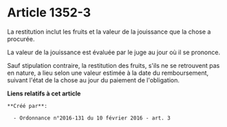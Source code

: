 # Article 1352-3

La restitution inclut les fruits et la valeur de la jouissance que la chose a procurée. 

La valeur de la jouissance est évaluée par le juge au jour où il se prononce. 

Sauf stipulation contraire, la restitution des fruits, s'ils ne se retrouvent pas en nature, a lieu selon une valeur estimée
à la date du remboursement, suivant l'état de la chose au jour du paiement de l'obligation.

**Liens relatifs à cet article**

	**Créé par**:

	  - Ordonnance n°2016-131 du 10 février 2016 - art. 3

